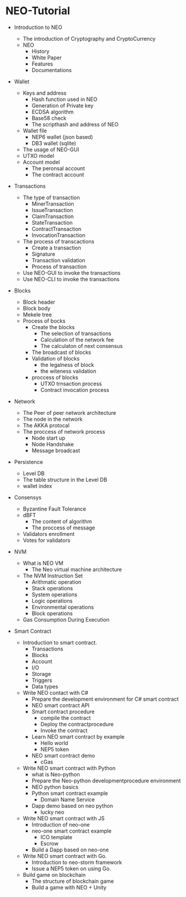 # NEO-Tutorial

 - Introduction to NEO
    - The introduction of Cryptography and CryptoCurrency 
    - NEO
        - History
        - White Paper
        - Features
        - Documentations

 - Wallet 
    - Keys and address
        - Hash function used in NEO
        - Generation of Private key
        - ECDSA algorithm
        - Base58 check
        - The scripthash and address of NEO
    - Wallet file
        - NEP6 wallet (json based)
        - DB3 wallet (sqlite)
    - The usage of NEO-GUI
    - UTXO model
    - Account model
        - The peronsal account
        - The contract account


 - Transactions
    - The type of transaction 
        -  MinerTransaction
        -  IssueTransaction
        -  ClaimTransaction
        -  StateTransaction
        -  ContractTransaction
        -  InvocationTransaction
    - The process of transcactions
        - Create a transaction
        - Signature
        - Transaction validation
        - Process of transaction
    - Use NEO-GUI to invoke the transactions
    - Use NEO-CLI to invoke the transactions
 
 - Blocks
    - Block header
    - Block body
    - Mekele tree
    - Process of bocks 
        - Create the blocks 
            -  The selection of transactions
            -  Calculation of the network fee
            -  The calculaton of next consensus
        - The broadcast of blocks
        - Validation of blocks
            - the legalness of block
            - the witeness validation
        - proccess of blocks
            - UTXO trnsaction process
            - Contract invocation process

 - Network 
    - The Peer of peer network architecture
    - The node in the network
    - The AKKA protocal
    - The proccess of network process
        - Node start up
        - Node Handshake
        - Message broadcast
 
 - Persistence
    -  Level DB
    -  The table structure in the Level DB
    -  wallet index

 - Consensys
    - Byzantine Fault Tolerance
    - dBFT 
        - The content of algorithm
        - The proccess of message
    - Validators enrollment 
    - Votes for validators

 - NVM
    - What is NEO VM
        - The Neo virtual machine architecture    
    - The NVM Instruction Set
        - Arithmatic operation
        - Stack operations
        - System operations
        - Logic operations
        - Environmental operations
        - Block operations
    - Gas Consumption During Execution

 - Smart Contract
    - Introduction to smart contract.
        - Transactions
        - Blocks
        - Account
        - I/O
        - Storage
        - Triggers
        - Data types
    - Write NEO contact with C#
        - Prepare the development environment for C# smart contract    
        - NEO smart contract API
        - Smart contract procedure
            - compile the contract 
            - Deploy the contractprocedure
            - Invoke the contract
        - Learn NEO smart contract by example
            - Hello world 
            - NEP5 token
        - NEO smart contract demo
            - cGas
    - Write NEO smart contract with Python 
        - what is Neo-python
        - Prepare the Neo-python developmentprocedure environment 
        - NEO python basics
        - Python smart contract example
            - Domain Name Service
        - Dapp demo based on neo python
            - lucky neo 
    - Write NEO smart contract with JS
        - Introduction of neo-one
        - neo-one smart contract example
            - ICO template
            - Escrow
        - Build a Dapp based on neo-one 
    - Write NEO smart contract with Go.
        - Introduction to neo-storm framework
        - Issue a NEP5 token on using Go.
    - Build game on blockchain
        - The structure of blockchain game
        - Build a game with NEO + Unity 
